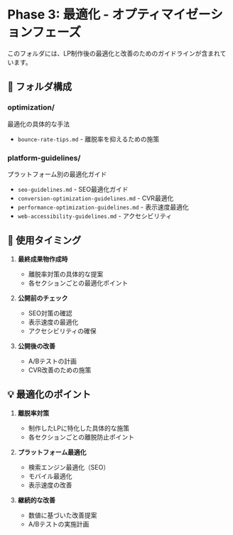 # Phase 3: 最適化 - オプティマイゼーションフェーズ

このフォルダには、LP制作後の最適化と改善のためのガイドラインが含まれています。

## 📁 フォルダ構成

### optimization/
最適化の具体的な手法
- `bounce-rate-tips.md` - 離脱率を抑えるための施策

### platform-guidelines/
プラットフォーム別の最適化ガイド
- `seo-guidelines.md` - SEO最適化ガイド
- `conversion-optimization-guidelines.md` - CVR最適化
- `performance-optimization-guidelines.md` - 表示速度最適化
- `web-accessibility-guidelines.md` - アクセシビリティ

## 🎯 使用タイミング

1. **最終成果物作成時**
   - 離脱率対策の具体的な提案
   - 各セクションごとの最適化ポイント

2. **公開前のチェック**
   - SEO対策の確認
   - 表示速度の最適化
   - アクセシビリティの確保

3. **公開後の改善**
   - A/Bテストの計画
   - CVR改善のための施策

## 💡 最適化のポイント

1. **離脱率対策**
   - 制作したLPに特化した具体的な施策
   - 各セクションごとの離脱防止ポイント

2. **プラットフォーム最適化**
   - 検索エンジン最適化（SEO）
   - モバイル最適化
   - 表示速度の改善

3. **継続的な改善**
   - 数値に基づいた改善提案
   - A/Bテストの実施計画